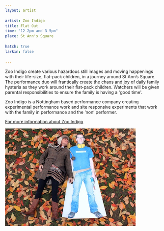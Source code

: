 ```yaml
---
layout: artist

artist: Zoo Indigo
title: Flat Out
time: "12-2pm and 3-5pm"
place: St Ann's Square

hatch: true
larkin: false

---
```


Zoo Indigo create various hazardous still images and moving happenings with their life-size, flat-pack children, in a journey around St Ann’s Square. The performance duo will frantically create the chaos and joy of daily family hysteria as they work around their flat-pack children. Watchers will be given parental responsibilities to ensure the family is having a 'good time'.        

Zoo Indigo is a Nottingham based performance company creating experimental performance work and site responsive experiments that work with the family in performance and the ‘non’ performer.     

[For more information about Zoo Indigo](http://www.zooindigo.co.uk)   


![Zoo Indigo](zoo.jpg)
